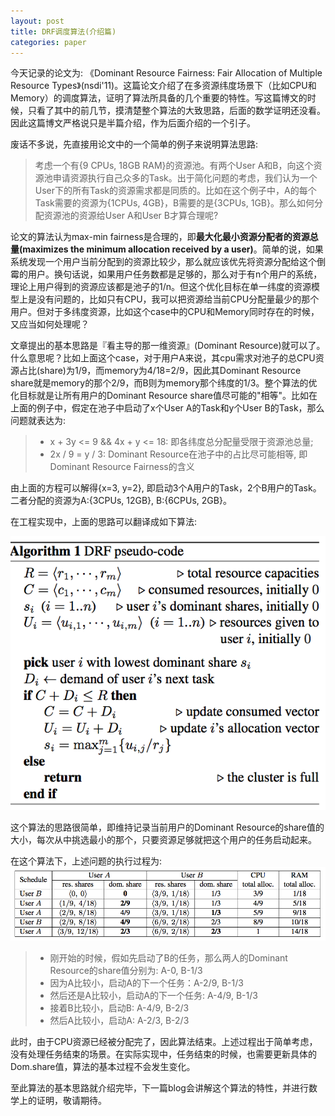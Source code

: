 ```yaml
---
layout: post
title: DRF调度算法(介绍篇)
categories: paper
---
```


今天记录的论文为: 《Dominant Resource Fairness: Fair Allocation of Multiple Resource Types》(nsdi'11)。这篇论文介绍了在多资源纬度场景下（比如CPU和Memory）的调度算法，证明了算法所具备的几个重要的特性。写这篇博文的时候，只看了其中的前几节，摸清楚整个算法的大致思路，后面的数学证明还没看。因此这篇博文严格说只是半篇介绍，作为后面介绍的一个引子。

废话不多说，先直接用论文中的一个简单的例子来说明算法思路:

> 考虑一个有{9 CPUs, 18GB RAM}的资源池。有两个User A和B，向这个资源池申请资源执行自己众多的Task。出于简化问题的考虑，我们认为一个User下的所有Task的资源需求都是同质的。比如在这个例子中，A的每个Task需要的资源为{1CPUs, 4GB}，B需要的是{3CPUs, 1GB}。那么如何分配资源池的资源给User A和User B才算合理呢?

论文的算法认为max-min fairness是合理的，即**最大化最小资源分配者的资源总量(maximizes the minimum allocation received by a user)**。简单的说，如果系统发现一个用户当前分配到的资源比较少，那么就应该优先将资源分配给这个倒霉的用户。换句话说，如果用户任务数都是足够的，那么对于有n个用户的系统，理论上用户得到的资源应该都是池子的1/n。但这个优化目标在单一纬度的资源模型上是没有问题的，比如只有CPU，我可以把资源给当前CPU分配量最少的那个用户。但对于多纬度资源，比如这个case中的CPU和Memory同时存在的时候，又应当如何处理呢？

文章提出的基本思路是『看主导的那一维资源』(Dominant Resource)就可以了。什么意思呢？比如上面这个case，对于用户A来说，其cpu需求对池子的总CPU资源占比(share)为1/9，而memory为4/18=2/9，因此其Dominant Resource share就是memory的那个2/9，而B则为memory那个纬度的1/3。整个算法的优化目标就是让所有用户的Dominant Resource share值尽可能的"相等"。比如在上面的例子中，假定在池子中启动了x个User A的Task和y个User B的Task，那么问题就表达为:

> - x + 3y <= 9 && 4x + y <= 18: 即各纬度总分配量受限于资源池总量;
> - 2x / 9 = y / 3: Dominant Resource在池子中的占比尽可能相等, 即Dominant Resource Fairness的含义

由上面的方程可以解得{x=3, y=2}, 即启动3个A用户的Task，2个B用户的Task。二者分配的资源为A:{3CPUs, 12GB}, B:{6CPUs, 2GB}。

在工程实现中，上面的思路可以翻译成如下算法:

![drf-algo](/images/drf-algorithm.png)

这个算法的思路很简单，即维持记录当前用户的Dominant Resource的share值的大小，每次从中挑选最小的那个，只要资源足够就把这个用户的任务启动起来。

在这个算法下，上述问题的执行过程为:
![drf-eg-progress](/images/drf-eg-progress.png)

> - 刚开始的时候，假如先启动了B的任务，那么两人的Dominant Resource的share值分别为: A-0, B-1/3
> - 因为A比较小，启动A的下一个任务：A-2/9, B-1/3  
> - 然后还是A比较小，启动A的下一个任务: A-4/9, B-1/3  
> - 接着B比较小，启动B: A-4/9, B-2/3  
> - 然后A比较小，启动A: A-2/3, B-2/3  

此时，由于CPU资源已经被分配完了，因此算法结束。上述过程出于简单考虑，没有处理任务结束的场景。在实际实现中，任务结束的时候，也需要更新具体的Dom.share值，算法的基本过程不会发生变化。

至此算法的基本思路就介绍完毕，下一篇blog会讲解这个算法的特性，并进行数学上的证明，敬请期待。



